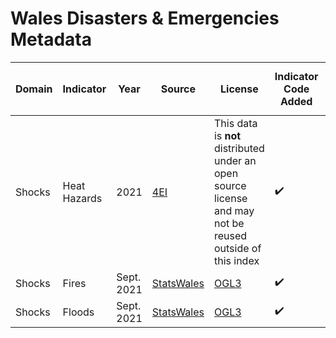 # Wales Disasters & Emergencies Metadata

| Domain | Indicator | Year | Source | License | Indicator Code Added | Data Added to `data/` |
| --- | --- | --- | --- | --- | --- | --- |
| Shocks | Heat Hazards| 2021 | [4EI](https://www.4earthintelligence.com/products/heat/) | This data is **not** distributed under an open source license and may not be reused outside of this index | :heavy_check_mark: | :heavy_check_mark: |
| Shocks | Fires | Sept. 2021 | [StatsWales](https://statswales.gov.wales/Catalogue/Community-Safety-and-Social-Inclusion/Community-Safety/Fire-Incidents/Fires-and-False-Alarms/fires-by-localauthority-financialyear-motive) | [OGL3](https://www.nationalarchives.gov.uk/doc/open-government-licence/version/3/) | :heavy_check_mark: | :heavy_check_mark: |
| Shocks | Floods | Sept. 2021 | [StatsWales](https://statswales.gov.wales/Catalogue/Environment-and-Countryside/Flooding/environment-and-countryside-state-of-the-environment-our-local-environment-properties-at-risk-of-flooding) | [OGL3](https://www.nationalarchives.gov.uk/doc/open-government-licence/version/3/) | :heavy_check_mark: | :heavy_check_mark: |